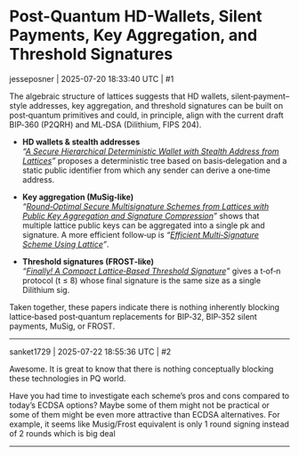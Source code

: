 # Post-Quantum HD-Wallets, Silent Payments, Key Aggregation, and Threshold Signatures

jesseposner | 2025-07-20 18:33:40 UTC | #1

The algebraic structure of lattices suggests that HD wallets, silent‑payment–style addresses, key aggregation, and threshold signatures can be built on post‑quantum primitives and could, in principle, align with the current draft BIP‑360 (P2QRH) and ML‑DSA (Dilithium, FIPS 204).

* **HD wallets & stealth addresses**  
  *“[A Secure Hierarchical Deterministic Wallet with Stealth Address from Lattices](https://www.sciencedirect.com/science/article/pii/S0304397524002895?via%3Dihub)”* proposes a deterministic tree based on basis‑delegation and a static public identifier from which any sender can derive a one‑time address.

* **Key aggregation (MuSig‑like)**  
  *“[Round‑Optimal Secure Multisignature Schemes from Lattices with Public Key Aggregation and Signature Compression](https://link.springer.com/chapter/10.1007/978-3-030-51938-4_14)”* shows that multiple lattice public keys can be aggregated into a single pk and signature. A more efficient follow‑up is *“[Efficient Multi‑Signature Scheme Using Lattice](https://academic.oup.com/comjnl/article-abstract/65/9/2421/6289877?redirectedFrom=fulltext)”*.

* **Threshold signatures (FROST‑like)**  
  *“[Finally! A Compact Lattice‑Based Threshold Signature](https://eprint.iacr.org/2025/872)”* gives a t‑of‑n protocol (t ≤ 8) whose final signature is the same size as a single Dilithium sig.

Taken together, these papers indicate there is nothing inherently blocking lattice‑based post‑quantum replacements for BIP‑32, BIP‑352 silent payments, MuSig, or FROST.

-------------------------

sanket1729 | 2025-07-22 18:55:36 UTC | #2

Awesome. It is great to know that there is nothing conceptually blocking these technologies in PQ world. 

Have you had time to investigate each scheme’s pros and cons compared to today’s ECDSA options? Maybe some of them might not be practical or some of them might be even more attractive than ECDSA alternatives. For example, it seems like Musig/Frost equivalent is only 1 round signing instead of 2 rounds which is big deal

-------------------------

